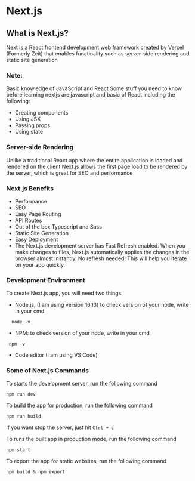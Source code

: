 # Next.js
## What is Next.js?
Next is a React frontend development web framework created by Vercel (Formerly Zeit) that enables functinality such as server-side rendering and static site generation

### Note:
Basic knowledge of JavaScript and React
Some stuff you need to know before learning nextjs are javascript and basic of React including the following:
- Creating components
- Using JSX
- Passing props
- Using state




### Server-side Rendering
Unlike a traditional React app where the entire application is loaded and rendered on the client
Next.js allows the first page load to be rendered by the server, which is great for SEO and performance

### Next.js Benefits
- Performance
- SEO
- Easy Page Routing
- API Routes
- Out of the box Typescript and Sass
- Static Site Generation
- Easy Deployment
- The Next.js development server has Fast Refresh enabled. When you make changes to files, Next.js automatically applies the changes in the browser almost instantly. No refresh needed! This will help you iterate on your app quickly.


### Development Environment
To create Next.js app, you will need two things
- Node.js,  (I am using version 16.13) to check version of your node, write in your cmd 
```command line
  node -v
```

- NPM: to check version of your node, write in your cmd 
 ```command line
  npm -v
```
- Code editor (I am using VS Code)



### Some of Next.js Commands
To starts the development server, run the following command
```
npm run dev
```

To build the app for production, run the following command
```
npm run build
```
if you want stop the server, just hit `Ctrl + c`

To runs the built app in production mode, run the following command
```
npm start
```

To export the app for static websites, run the following command
```
npm build & npm export
```



